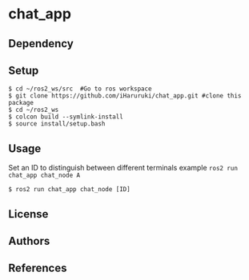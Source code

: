 # chat_app
## Dependency
## Setup
```
$ cd ~/ros2_ws/src  #Go to ros workspace
$ git clone https://github.com/iHaruruki/chat_app.git #clone this package
$ cd ~/ros2_ws
$ colcon build --symlink-install
$ source install/setup.bash
```
## Usage
Set an ID to distinguish between different terminals
example `ros2 run chat_app chat_node A`

```
$ ros2 run chat_app chat_node [ID]
```
## License
## Authors

## References
